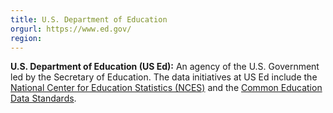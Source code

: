 ```yaml
---
title: U.S. Department of Education
orgurl: https://www.ed.gov/
region:
---
```

**U.S. Department of Education (US Ed):** An agency of the U.S. Government led by the Secretary of Education. The data initiatives at US Ed include the [National Center for Education Statistics (NCES)](http://nces.ed.gov/) and the [Common Education Data Standards](https://www.edmatrix.org/stds/USEd-CEDS.html).